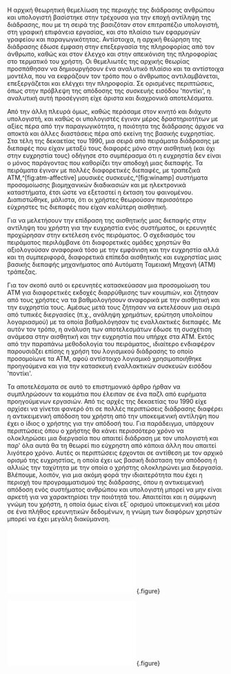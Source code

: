 
Η αρχική θεωρητική θεμελίωση της περιοχής της διάδρασης ανθρώπου και υπολογιστή βασίστηκε στην τρέχουσα για την εποχή αντίληψη της διάδρασης, που με τη σειρά της βασιζόταν στον επιτραπέζιο υπολογιστή, στη γραφική επιφάνεια εργασίας, και στο πλαίσιο των εφαρμογών γραφείου και παραγωγικότητας. Αντίστοιχα, η αρχική θεώρηση της διάδρασης έδωσε έμφαση στην επεξεργασία της πληροφορίας από τον άνθρωπο, καθώς και στον έλεγχο και στην απεικόνιση της πληροφορίας στο τερματικό του χρήστη. Οι θεμελιωτές της αρχικής θεωρίας προσπάθησαν να δημιουργήσουν ένα αναλυτικό πλαίσιο και τα αντίστοιχα μοντέλα, που να εκφράζουν τον τρόπο που ο άνθρωπος αντιλαμβάνεται, επεξεργάζεται και ελέγχει την πληροφορία. Σε ορισμένες περιπτώσεις, όπως στην πρόβλεψη της απόδοσης της συσκευής εισόδου 'ποντίκι', η αναλυτική αυτή προσέγγιση είχε άριστα και διαχρονικά αποτελέσματα.


Από την άλλη πλευρά όμως, καθώς περάσαμε στον κινητό και διάχυτο υπολογιστή, και καθώς οι υπολογιστές έγιναν μέρος δραστηριοτήτων με αξίες πέρα από την παραγωγικότητα, η ποιότητα της διάδρασης άρχισε να αποκτά και άλλες διαστάσεις πέρα από εκείνη της βασικής ευχρηστίας. Στα τέλη της δεκαετίας του 1990, μια σειρά από πειράματα διάδρασης με διεπαφές που είχαν μεταξύ τους διαφορές μόνο στην αισθητική (και όχι στην ευχρηστία τους) οδήγησε στο συμπέρασμα ότι η ευχρηστία δεν είναι ο μόνος παράγοντας που καθορίζει την αποδοχή μιας διεπαφής. Τα πειράματα έγιναν με πολλές διαφορετικές διεπαφές, με τραπεζικά ATM,^[fig:atm-affective] μουσικές συσκευές,^[fig:winamp] συστήματα προσομοίωσης βιομηχανικών διαδικασιών και με ηλεκτρονικά καταστήματα, έτσι ώστε να εξεταστεί η έκταση του φαινομένου. Διαπιστώθηκε, μάλιστα, ότι οι χρήστες θεωρούσαν περισσότερο εύχρηστες τις διεπαφές που είχαν καλύτερη αισθητική.


Για να μελετήσουν την επίδραση της αισθητικής μιας διεπαφής στην αντίληψη του χρήστη για την ευχρηστία ενός συστήματος, οι ερευνητές προχώρησαν στην εκτέλεση ενός πειράματος. Ο σχεδιασμός του πειράματος περιλάμβανε ότι διαφορετικές ομάδες χρηστών θα αξιολογούσαν αναφορικά τόσο με την εμφάνιση και την ευχρηστία αλλά και τη συμπεριφορά, διαφορετικά επίπεδα αισθητικής και ευχρηστίας μιας βασικής διεπαφής μηχανήματος από Αυτόματη Ταμειακή Μηχανή (ΑΤΜ) τράπεζας.

Για τον σκοπό αυτό οι ερευνητές κατασκεύασαν μια προσομοίωση του ΑΤΜ για διαφορετικές εκδοχές διαρρύθμισης των κουμπιών, και ζήτησαν από τους χρήστες να τα βαθμολογήσουν αναφορικά με την αισθητική και την ευχρηστία τους. Αμέσως μετά τους ζήτησαν να εκτελέσουν μια σειρά από τυπικές διεργασίες (π.χ., ανάληψη χρημάτων, ερώτηση υπολοίπου λογαριασμού) με τα οποία βαθμολόγησαν τις εναλλακτικές διεπαφές. Με αυτόν τον τρόπο, η ανάλυση των αποτελεσμάτων έδωσε τη συσχέτιση ανάμεσα στην αισθητική και την ευχρηστία που υπήρχε στα ΑΤΜ. Εκτός από την παραπάνω μεθοδολογία του πειράματος, ιδιαίτερο ενδιαφέρον παρουσιάζει επίσης η χρήση του λογισμικού διάδρασης το οποίο προσομοίωνε τα ΑΤΜ, αφού αντίστοιχο λογισμικό χρησιμοποιήθηκε προηγούμενα και για την κατασκευή εναλλακτικών συσκευών εισόδου 'ποντίκι'.

Τα αποτελέσματα σε αυτό το επιστημονικό άρθρο ήρθαν να συμπληρώσουν τα κομμάτια που έλειπαν σε ένα παζλ από ευρήματα προηγούμενων εργασιών. Από τις αρχές της δεκαετίας του 1990 είχε αρχίσει να γίνεται φανερό ότι σε πολλές περιπτώσεις διάδρασης διαφέρει η αντικειμενική απόδοση του χρήστη από την υποκειμενική αντίληψη που έχει ο ίδιος ο χρήστης για την απόδοσή του. Για παράδειγμα, υπάρχουν περιπτώσεις όπου ο χρήστης θα κάνει περισσότερο χρόνο να ολοκληρώσει μια διεργασία που απαιτεί διάδραση με τον υπολογιστή και παρ' όλα αυτά θα τη θεωρεί πιο εύχρηστη από κάποια άλλη που απαιτεί λιγότερο χρόνο. Αυτές οι περιπτώσεις έρχονται σε αντίθεση με τον αρχικό ορισμό της ευχρηστίας, η οποία έχει ως βασική διάσταση την απόδοση ή αλλιώς την ταχύτητα με την οποία ο χρήστης ολοκληρώνει μια διεργασία. Βλέπουμε, λοιπόν, για μια ακόμη φορά την ιδιαιτερότητα που έχει η περιοχή του προγραμματισμού της διάδρασης, όπου η αντικειμενική απόδοση ενός συστήματος ανθρώπου και υπολογιστή μπορεί να μην είναι αρκετή για να χαρακτηρίσει την ποιότητά του. Απαιτείται και η σύμφωνη γνώμη του χρήστη, η οποία όμως είναι εξ΄ ορισμού υποκειμενική και μέσα σε ένα πλήθος ερευνητικών δεδομένων, η γνώμη των διαφόρων χρηστών μπορεί να έχει μεγάλη διακύμανση.

![](atm-affective.md){.figure}

![](winamp.md){.figure}
